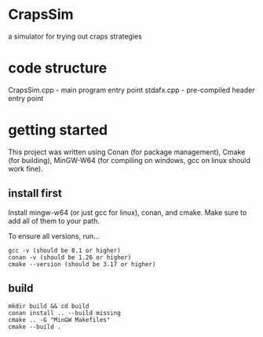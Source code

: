 # CrapsSim
a simulator for trying out craps strategies

# code structure

CrapsSim.cpp - main program entry point
stdafx.cpp - pre-compiled header entry point

# getting started

This project was written using Conan (for package management), Cmake (for building), MinGW-W64 (for compiling on windows, gcc on linux should work fine).

## install first

Install mingw-w64 (or just gcc for linux), conan, and cmake.  Make sure to add all of them to your path.

To ensure all versions, run...

```
gcc -v (should be 8.1 or higher)
conan -v (should be 1.26 or higher)
cmake --version (should be 3.17 or higher)
```

## build

```
mkdir build && cd build
conan install .. --build missing
cmake .. -G "MinGW Makefiles"
cmake --build .
```